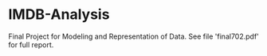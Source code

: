 # IMDB-Analysis
Final Project for Modeling and Representation of Data.
See file 'final702.pdf' for full report.
